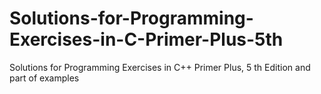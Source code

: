 # Solutions-for-Programming-Exercises-in-C-Primer-Plus-5th
Solutions for Programming Exercises in C++ Primer Plus, 5  th   Edition and part of examples
